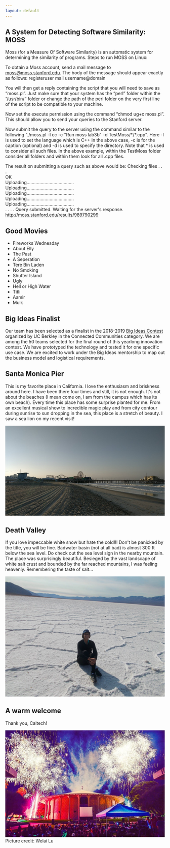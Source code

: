 ```yaml
---
layout: default
---
```


## A System for Detecting Software Similarity: MOSS
Moss (for a Measure Of Software Similarity) is an automatic system for determining the similarity of programs.
Steps to run MOSS on Linux:

To obtain a Moss account, send a mail message to moss@moss.stanford.edu. The body of the message should appear exactly as follows:
registeruser 
mail username@domain

You will then get a reply containing the script that you will need to save as “moss.pl”. Just make sure that your system has the “perl” folder within the “/usr/bin/“ folder or change the path of the perl folder on the very first line of the script to be compatible to your machine.

Now set the execute permission using the command “chmod ug+x moss.pl”. This should allow you to send your queries to the Stanford server. 

Now submit the query to the server using the command similar to the following "./moss.pl -l cc -c "Run moss lab3b" -d TestMoss/&#42;/&#42;.cpp". Here -l is used to set the language which is C++ in the above case, -c is for the caption (optional) and -d is used to specify the directory. Note that &#42; is used to consider all such files. In the above example, within the TestMoss folder consider all folders and within them look for all .cpp files.

The result on submitting a query such as above would be:
Checking files . . .<br />
OK <br />
Uploading..................................... <br />
Uploading..................................... <br />
Uploading..................................... <br />
Uploading..................................... <br />
Uploading..................................... <br />
.
.
.
.
Query submitted.  Waiting for the server's response. <br />
http://moss.stanford.edu/results/989790299 <br />



## Good Movies
<ul>
  <li>Fireworks Wednesday</li>
  <li>About Elly</li>
  <li>The Past</li>
  <li>A Seperation</li>
  <li>Tere Bin Laden</li>
  <li>No Smoking</li>
  <li>Shutter Island</li>
  <li>Ugly</li>
  <li>Hell or High Water</li>
  <li>Titli</li>
  <li>Aamir</li>
  <li>Mulk</li>
</ul>


## Big Ideas Finalist
Our team has been selected as a finalist in the 2018-2019 <a href="https://bigideas.berkeley.edu/">Big Ideas Contest</a> organized by UC Berkley in the Connected Communities category. We are among the 50 teams selected for the final round of this yearlong innovation contest. We have prototyped the technology and tested it for one specific use case. We are excited to work under the Big Ideas mentorship to map out the business model and logistical requirements.


## Santa Monica Pier
This is my favorite place in California. I love the enthusiasm and briskness around here. I have been there four times and still, it is not enough. It's not about the beaches (I mean come on, I am from the campus which has its own beach). Every time this place has some surprise planted for me. From an excellent musical show to incredible magic play and from city contour during sunrise to sun dropping in the sea, this place is a stretch of beauty. I saw a sea lion on my recent visit!

<img src="santa.jpg" alt="santa monica">

## Death Valley
If you love impeccable white snow but hate the cold!!!
Don't be panicked by the title, you will be fine.
Badwater basin (not at all bad) is almost 300 ft below the sea level. Do check out the sea level sign in the nearby mountain. The place was surprisingly beautiful. Besieged by the vast landscape of white salt crust and bounded by the far reached mountains, I was feeling heavenly. Remembering the taste of salt...

<img src="DSCN0282.JPG" alt="badwater basin">

## A warm welcome
Thank you, Caltech!

<img src="fireworks.jpg" alt="welcome">
Picture credit: Welai Lu
